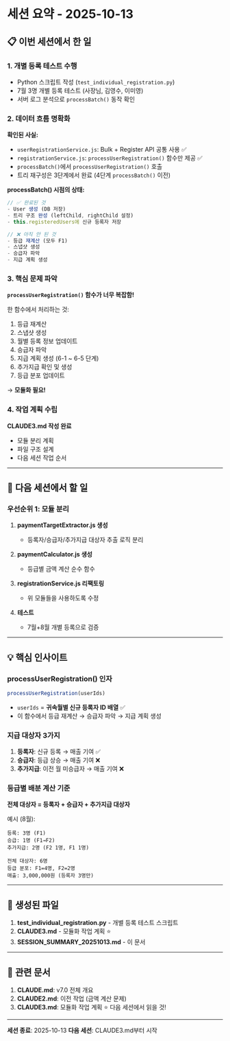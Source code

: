 # 세션 요약 - 2025-10-13

## 📋 이번 세션에서 한 일

### 1. 개별 등록 테스트 수행
- Python 스크립트 작성 (`test_individual_registration.py`)
- 7월 3명 개별 등록 테스트 (사장님, 김영수, 이미영)
- 서버 로그 분석으로 `processBatch()` 동작 확인

### 2. 데이터 흐름 명확화
**확인된 사실:**
- `userRegistrationService.js`: Bulk + Register API 공통 사용 ✅
- `registrationService.js`: `processUserRegistration()` 함수만 제공 ✅
- `processBatch()`에서 `processUserRegistration()` 호출
- 트리 재구성은 3단계에서 완료 (4단계 `processBatch()` 이전)

**processBatch() 시점의 상태:**
```javascript
// ✅ 완료된 것
- User 생성 (DB 저장)
- 트리 구조 완성 (leftChild, rightChild 설정)
- this.registeredUsers에 신규 등록자 저장

// ❌ 아직 안 된 것
- 등급 재계산 (모두 F1)
- 스냅샷 생성
- 승급자 파악
- 지급 계획 생성
```

### 3. 핵심 문제 파악
**`processUserRegistration()` 함수가 너무 복잡함!**

한 함수에서 처리하는 것:
1. 등급 재계산
2. 스냅샷 생성
3. 월별 등록 정보 업데이트
4. 승급자 파악
5. 지급 계획 생성 (6-1 ~ 6-5 단계)
6. 추가지급 확인 및 생성
7. 등급 분포 업데이트

→ **모듈화 필요!**

### 4. 작업 계획 수립
**CLAUDE3.md 작성 완료**
- 모듈 분리 계획
- 파일 구조 설계
- 다음 세션 작업 순서

---

## 🎯 다음 세션에서 할 일

### 우선순위 1: 모듈 분리
1. **paymentTargetExtractor.js 생성**
   - 등록자/승급자/추가지급 대상자 추출 로직 분리

2. **paymentCalculator.js 생성**
   - 등급별 금액 계산 순수 함수

3. **registrationService.js 리팩토링**
   - 위 모듈들을 사용하도록 수정

4. **테스트**
   - 7월+8월 개별 등록으로 검증

---

## 💡 핵심 인사이트

### processUserRegistration() 인자
```javascript
processUserRegistration(userIds)
```
- `userIds` = **귀속월별 신규 등록자 ID 배열** ✅
- 이 함수에서 등급 재계산 → 승급자 파악 → 지급 계획 생성

### 지급 대상자 3가지
1. **등록자**: 신규 등록 → 매출 기여 ✅
2. **승급자**: 등급 상승 → 매출 기여 ❌
3. **추가지급**: 이전 월 미승급자 → 매출 기여 ❌

### 등급별 배분 계산 기준
**전체 대상자 = 등록자 + 승급자 + 추가지급 대상자**

예시 (8월):
```
등록: 3명 (F1)
승급: 1명 (F1→F2)
추가지급: 2명 (F2 1명, F1 1명)

전체 대상자: 6명
등급 분포: F1=4명, F2=2명
매출: 3,000,000원 (등록자 3명만)
```

---

## 📂 생성된 파일

1. **test_individual_registration.py** - 개별 등록 테스트 스크립트
2. **CLAUDE3.md** - 모듈화 작업 계획 ⭐
3. **SESSION_SUMMARY_20251013.md** - 이 문서

---

## 🔗 관련 문서

1. **CLAUDE.md**: v7.0 전체 개요
2. **CLAUDE2.md**: 이전 작업 (금액 계산 문제)
3. **CLAUDE3.md**: 모듈화 작업 계획 ⭐ 다음 세션에서 읽을 것!

---

**세션 종료**: 2025-10-13
**다음 세션**: CLAUDE3.md부터 시작
